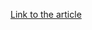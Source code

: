 [Link to the article](https://www.huntress.com/blog/active-remediation-proactive-incident-response-with-huntress-managed-edr)
